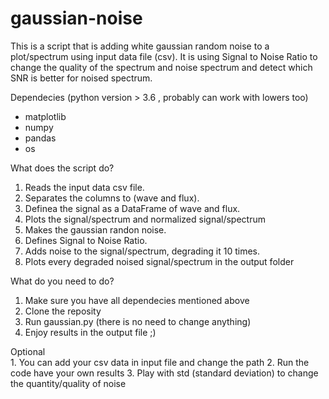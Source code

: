 # gaussian-noise
This is a script that is adding white gaussian random noise to a plot/spectrum using input data file (csv). It is using Signal to Noise Ratio to change the quality of the spectrum and noise spectrum and detect which SNR is better for noised spectrum.

Dependecies (python version > 3.6 , probably can work with lowers too)
  - matplotlib
  - numpy
  - pandas
  - os
  
What does the script do?
  1. Reads the input data csv file.
  2. Separates the columns to (wave and flux).
  3. Definea the signal as a DataFrame of wave and flux.
  4. Plots the signal/spectrum and normalized signal/spectrum
  4. Makes the gaussian randon noise.
  5. Defines Signal to Noise Ratio. 
  6. Adds noise to the signal/spectrum, degrading it 10 times.
  7. Plots every degraded noised signal/spectrum in the output folder

What do you need to do?
  1. Make sure you have all dependecies mentioned above
  2. Clone the reposity
  3. Run gaussian.py (there is no need to change anything)
  4. Enjoy results in the output file ;)

  Optional  
    1. You can add your csv data in input file and change the path
    2. Run the code have your own results 
    3. Play with std (standard deviation) to change the quantity/quality of noise
